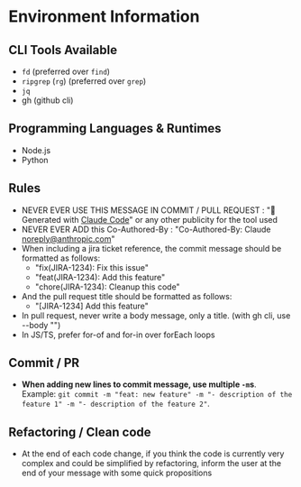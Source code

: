 # Environment Information

## CLI Tools Available

- `fd` (preferred over `find`)
- `ripgrep` (`rg`) (preferred over `grep`)
- `jq`
- gh (github cli)

## Programming Languages & Runtimes

- Node.js
- Python

## Rules

- NEVER EVER USE THIS MESSAGE IN COMMIT / PULL REQUEST : "🤖 Generated with [Claude Code](https://claude.ai/code)" or any other publicity for the tool used
- NEVER EVER ADD this Co-Authored-By : "Co-Authored-By: Claude <noreply@anthropic.com>"
- When including a jira ticket reference, the commit message should be formatted as follows:
  - "fix(JIRA-1234): Fix this issue"
  - "feat(JIRA-1234): Add this feature"
  - "chore(JIRA-1234): Cleanup this code"
- And the pull request title should be formatted as follows:
  - "[JIRA-1234] Add this feature"
- In pull request, never write a body message, only a title. (with gh cli, use --body "")
- In JS/TS, prefer for-of and for-in over forEach loops

## Commit / PR

- **When adding new lines to commit message, use multiple `-m`s**. Example: `git commit -m "feat: new feature" -m "- description of the feature 1" -m "- description of the feature 2"`.

## Refactoring / Clean code

- At the end of each code change, if you think the code is currently very complex and could be simplified by refactoring, inform the user at the end of your message with some quick propositions
